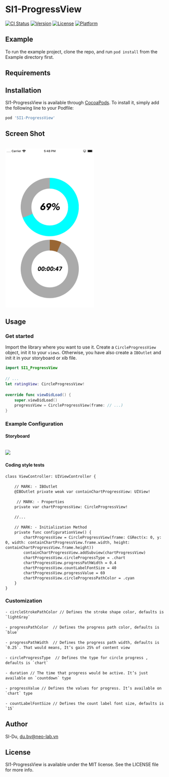 # SI1-ProgressView

[![CI Status](https://img.shields.io/travis/SI-Du/SI1-ProgressView.svg?style=flat)](https://travis-ci.org/SI-Du/SI1-ProgressView)
[![Version](https://img.shields.io/cocoapods/v/SI1-ProgressView.svg?style=flat)](https://cocoapods.org/pods/SI1-ProgressView)
[![License](https://img.shields.io/cocoapods/l/SI1-ProgressView.svg?style=flat)](https://cocoapods.org/pods/SI1-ProgressView)
[![Platform](https://img.shields.io/cocoapods/p/SI1-ProgressView.svg?style=flat)](https://cocoapods.org/pods/SI1-ProgressView)

## Example

To run the example project, clone the repo, and run `pod install` from the Example directory first.

## Requirements

## Installation

SI1-ProgressView is available through [CocoaPods](https://cocoapods.org). To install
it, simply add the following line to your Podfile:

```ruby
pod 'SI1-ProgressView'
```
## Screen Shot
<br>
<img height="500" src="https://github.com/SI-Du/SI1-ProgressView/blob/master/Screen%20Shot.png" />
<br>

## Usage

### Get started
Import the library where you want to use it. Create a `CircleProgressView` object, init it to your `views`. Otherwise, you have also create a `IBOutlet` and init it in your storyboard or xib file. 

```swift
import SI1_ProgressView

// ...
let ratingView: CircleProgressView!

override func viewDidLoad() {
    super.viewDidLoad()
    progressView = CircleProgressView(frame: // ...)
}
```

### Example Configuration

#### Storyboard
<br>
<img height="200" src="https://github.com/SI-Du/SI1-RatingView/blob/master/Storyboard.png" />
<br>

#### Coding style tests
```
class ViewController: UIViewController {
    
    // MARK: - IBOutlet
    @IBOutlet private weak var containChartProgressView: UIView!
    
     // MARK: - Properties
    private var chartProgressView: CircleProgressView!
    
    //...
    
    // MARK: - Initialization Method
    private func configurationView() {
        chartProgressView = CircleProgressView(frame: CGRect(x: 0, y: 0, width: containChartProgressView.frame.width, height: containChartProgressView.frame.height))
        containChartProgressView.addSubview(chartProgressView)
        chartProgressView.circleProgressType = .chart
        chartProgressView.progressPathWidth = 0.4
        chartProgressView.countLabelFontSize = 40
        chartProgressView.progressValue = 69
        chartProgressView.circleProgressPathColor = .cyan
    }
}
```

### Customization

```
- circleStrokePathColor // Defines the stroke shape color, defaults is `lightGray`

- progressPathColor  // Defines the progress path color, defaults is `blue`
 
- progressPathWidth  // Defines the progress path width, defaults is `0.25`. That would means, It’s gain 25% of content view

- circleProgressType  // Defines the type for circle progress , defaults is `chart`

- duration // The time that progress would be active. It’s just available on `countdown` type

- progressValue // Defines the values for progress. It’s available on `chart` type

- countLabelFontSize // Defines the count label font size, defaults is `15`

```

## Author

SI-Du, du.bv@neo-lab.vn

## License

SI1-ProgressView is available under the MIT license. See the LICENSE file for more info.
